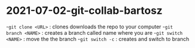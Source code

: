 # 2021-07-02-git-collab-bartosz


-`git clone <URL>` : clones downloads the repo to your computer
-`git branch <NAME>` : creates a branch called name where you are
-`git switch <NAME>` : move the the branch 
-`git switch -c` : creates and switch to branch

